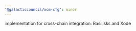 ```yaml
---
'@galacticcouncil/xcm-cfg': minor
---
```


implementation for cross-chain integration: Basilisks and Xode
